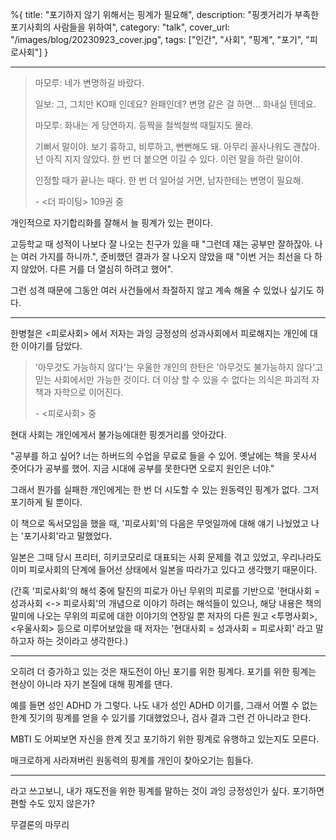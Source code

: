 %{
title: "포기하지 않기 위해서는 핑계가 필요해",
description: "핑곗거리가 부족한 포기사회의 사람들을 위하여",
category: "talk",
cover_url: "/images/blog/20230923_cover.jpg",
tags: ["인간", "사회", "핑계", "포기", "피로사회"]
}

---

> 마모루: 네가 변명하길 바랐다.
>
> 일보: 그, 그치만 KO패 인데요? 완패인데? 변명 같은 걸 하면... 화내실 텐데요.
>
> 마모루: 화내는 게 당연하지. 등짝을 철썩철썩 때릴지도 몰라.
>
> 기뻐서 말이야.
> 보기 흉하고, 비루하고, 뻔뻔해도 돼. 아무리 꼴사나워도 괜찮아.
> 넌 아직 지지 않았다. 한 번 더 붙으면 이길 수 있다.
> 이런 말을 하란 말이야.
>
> 인정할 때가 끝나는 때다. 한 번 더 일어설 거면, 남자한테는 변명이 필요해.
>
> \- <더 파이팅> 109권 중

개인적으로 자기합리화를 잘해서 늘 핑계가 있는 편이다.

고등학교 때 성적이 나보다 잘 나오는 친구가 있을 때 "그런데 쟤는 공부만 잘하잖아. 나는 여러 가지를 하니까.", 준비했던 결과가 잘 나오지 않았을 때 "이번 거는 최선을 다 하지 않았어. 다른 거를 더 열심히 하려고 했어".

그런 성격 때문에 그동안 여러 사건들에서 좌절하지 않고 계속 해올 수 있었나 싶기도 하다.

---

한병철은 <피로사회> 에서 저자는 과잉 긍정성의 성과사회에서 피로해지는 개인에 대한 이야기를 담았다.

> '아무것도 가능하지 않다'는 우울한 개인의 한탄은 '아무것도 불가능하지 않다'고 믿는 사회에서만 가능한 것이다. 더 이상 할 수 있을 수 없다는 의식은 파괴적 자책과 자학으로 이어진다.
>
> \- <피로사회> 중

현대 사회는 개인에게서 불가능에대한 핑곗거리를 앗아갔다.

"공부를 하고 싶어? 너는 하버드의 수업을 무료로 들을 수 있어. 옛날에는 책을 못사서 줏어다가 공부를 했어. 지금 시대에 공부를 못한다면 오로지 원인은 너야."

그래서 뭔가를 실패한 개인에게는 한 번 더 시도할 수 있는 원동력인 핑계가 없다. 그저 포기하게 될 뿐이다.

이 책으로 독서모임을 했을 때, '피로사회'의 다음은 무엇일까에 대해 얘기 나눴었고 나는 '포기사회'라고 말했었다.

일본은 그때 당시 프리터, 히키코모리로 대표되는 사회 문제를 겪고 있었고, 우리나라도 이미 피로사회의 단계에 들어선 상태에서 일본을 따라가고 있다고 생각했기 때문이다.

(간혹 '피로사회'의 해석 중에 탈진의 피로가 아닌 무위의 피로를 기반으로 '현대사회 = 성과사회 <-> 피로사회'의 개념으로 이야기 하려는 해석들이 있으나, 해당 내용은 책의 말미에 나오는 무위의 피로에 대한 이야기의 연장일 뿐 저자의 다른 원고 <투명사회>, <우울사회> 등으로 미루어보았을 때 저자는 '현대사회 = 성과사회 = 피로사회' 라고 말하고자 하는 것이라고 생각한다.)

---

오히려 더 증가하고 있는 것은 재도전이 아닌 포기를 위한 핑계다. 포기를 위한 핑계는 현상이 아니라 자기 본질에 대해 핑계를 댄다.

예를 들면 성인 ADHD 가 그렇다. 나도 내가 성인 ADHD 이기를, 그래서 어쩔 수 없는 한계 짓기의 핑계를 얻을 수 있기를 기대했었으나, 검사 결과 그런 건 아니라고 한다.

MBTI 도 어찌보면 자신을 한계 짓고 포기하기 위한 핑계로 유행하고 있는지도 모른다.

매크로하게 사라져버린 원동력의 핑계를 개인이 찾아오기는 힘들다.

---

라고 쓰고보니, 내가 재도전을 위한 핑계를 말하는 것이 과잉 긍정성인가 싶다. 포기하면 편할 수도 있지 않은가?

무결론의 마무리
